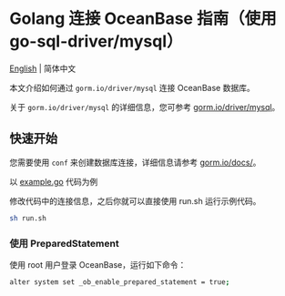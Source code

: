 # Golang 连接 OceanBase 指南（使用 go-sql-driver/mysql）

[English](README.md) | 简体中文

本文介绍如何通过 `gorm.io/driver/mysql` 连接 OceanBase 数据库。

关于 `gorm.io/driver/mysql` 的详细信息，您可参考 [gorm.io/driver/mysql](https://gorm.io/driver/mysql)。

## 快速开始

您需要使用 `conf` 来创建数据库连接，详细信息请参考 [gorm.io/docs/](https://gorm.io/docs)。

以 [example.go](example.go) 代码为例


修改代码中的连接信息，之后你就可以直接使用 run.sh 运行示例代码。

```bash
sh run.sh
```

### 使用 PreparedStatement

使用 root 用户登录 OceanBase，运行如下命令：

```bash
alter system set _ob_enable_prepared_statement = true;
```
